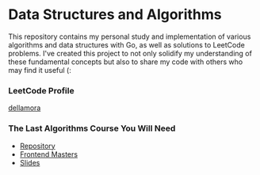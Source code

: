 #  Data Structures and Algorithms

This repository contains my personal study and implementation of various algorithms and data structures with Go, as well as solutions to LeetCode problems. I've created this project to not only solidify my understanding of these fundamental concepts but also to share my code with others who may find it useful (:

### LeetCode Profile
[dellamora](https://leetcode.com/dellamora/)

### The Last Algorithms Course You Will Need

- [Repository](https://github.com/ThePrimeagen/fem-algos)
- [Frontend Masters](https://frontendmasters.com/courses/algorithms/)
- [Slides](https://theprimeagen.github.io/fem-algos/)
